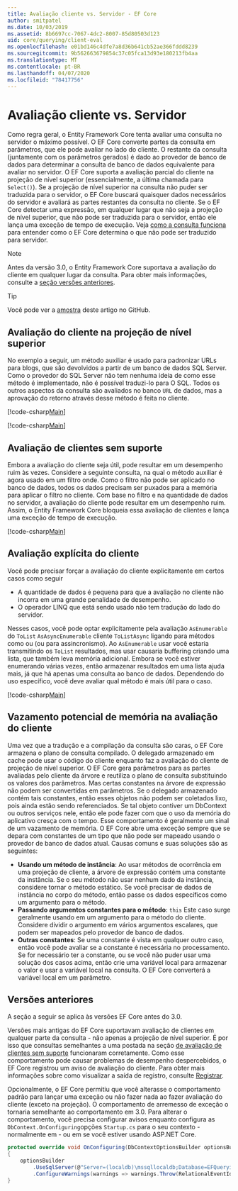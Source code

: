 ```yaml
---
title: Avaliação cliente vs. Servidor - EF Core
author: smitpatel
ms.date: 10/03/2019
ms.assetid: 8b6697cc-7067-4dc2-8007-85d80503d123
uid: core/querying/client-eval
ms.openlocfilehash: e01bd146c4dfe7a8d36b641cb52ae366fddd8239
ms.sourcegitcommit: 9b562663679854c37c05fca13d93e180213fb4aa
ms.translationtype: MT
ms.contentlocale: pt-BR
ms.lasthandoff: 04/07/2020
ms.locfileid: "78417756"
---
```

# <a name="client-vs-server-evaluation"></a>Avaliação cliente vs. Servidor

Como regra geral, o Entity Framework Core tenta avaliar uma consulta no servidor o máximo possível. O EF Core converte partes da consulta em parâmetros, que ele pode avaliar no lado do cliente. O restante da consulta (juntamente com os parâmetros gerados) é dado ao provedor de banco de dados para determinar a consulta de banco de dados equivalente para avaliar no servidor. O EF Core suporta a avaliação parcial do cliente na projeção de nível superior (essencialmente, a última chamada para `Select()`). Se a projeção de nível superior na consulta não puder ser traduzida para o servidor, o EF Core buscará quaisquer dados necessários do servidor e avaliará as partes restantes da consulta no cliente. Se o EF Core detectar uma expressão, em qualquer lugar que não seja a projeção de nível superior, que não pode ser traduzida para o servidor, então ele lança uma exceção de tempo de execução. Veja [como a consulta funciona](xref:core/querying/how-query-works) para entender como o EF Core determina o que não pode ser traduzido para servidor.

> [!NOTE]
> Antes da versão 3.0, o Entity Framework Core suportava a avaliação do cliente em qualquer lugar da consulta. Para obter mais informações, consulte a [seção versões anteriores](#previous-versions).

> [!TIP]
> Você pode ver a [amostra](https://github.com/dotnet/EntityFramework.Docs/tree/master/samples/core/Querying) deste artigo no GitHub.

## <a name="client-evaluation-in-the-top-level-projection"></a>Avaliação do cliente na projeção de nível superior

No exemplo a seguir, um método auxiliar é usado para padronizar URLs para blogs, que são devolvidos a partir de um banco de dados SQL Server. Como o provedor do SQL Server não tem nenhuma ideia de como esse método é implementado, não é possível traduzi-lo para O SQL. Todos os outros aspectos da consulta são avaliados no banco `URL` de dados, mas a aprovação do retorno através desse método é feita no cliente.

[!code-csharp[Main](../../../samples/core/Querying/ClientEval/Sample.cs#ClientProjection)]

[!code-csharp[Main](../../../samples/core/Querying/ClientEval/Sample.cs#ClientMethod)]

## <a name="unsupported-client-evaluation"></a>Avaliação de clientes sem suporte

Embora a avaliação do cliente seja útil, pode resultar em um desempenho ruim às vezes. Considere a seguinte consulta, na qual o método auxiliar é agora usado em um filtro onde. Como o filtro não pode ser aplicado no banco de dados, todos os dados precisam ser puxados para a memória para aplicar o filtro no cliente. Com base no filtro e na quantidade de dados no servidor, a avaliação do cliente pode resultar em um desempenho ruim. Assim, o Entity Framework Core bloqueia essa avaliação de clientes e lança uma exceção de tempo de execução.

[!code-csharp[Main](../../../samples/core/Querying/ClientEval/Sample.cs#ClientWhere)]

## <a name="explicit-client-evaluation"></a>Avaliação explícita do cliente

Você pode precisar forçar a avaliação do cliente explicitamente em certos casos como seguir

- A quantidade de dados é pequena para que a avaliação no cliente não incorra em uma grande penalidade de desempenho.
- O operador LINQ que está sendo usado não tem tradução do lado do servidor.

Nesses casos, você pode optar explicitamente pela avaliação `AsEnumerable` do `ToList` `AsAsyncEnumerable` cliente `ToListAsync` ligando para métodos como ou (ou para assincronismo). Ao `AsEnumerable` usar você estaria transmitindo os `ToList` resultados, mas usar causaria buffering criando uma lista, que também leva memória adicional. Embora se você estiver enumerando várias vezes, então armazenar resultados em uma lista ajuda mais, já que há apenas uma consulta ao banco de dados. Dependendo do uso específico, você deve avaliar qual método é mais útil para o caso.

[!code-csharp[Main](../../../samples/core/Querying/ClientEval/Sample.cs#ExplicitClientEval)]

## <a name="potential-memory-leak-in-client-evaluation"></a>Vazamento potencial de memória na avaliação do cliente

Uma vez que a tradução e a compilação da consulta são caras, o EF Core armazena o plano de consulta compilado. O delegado armazenado em cache pode usar o código do cliente enquanto faz a avaliação do cliente de projeção de nível superior. O EF Core gera parâmetros para as partes avaliadas pelo cliente da árvore e reutiliza o plano de consulta substituindo os valores dos parâmetros. Mas certas constantes na árvore de expressão não podem ser convertidas em parâmetros. Se o delegado armazenado contém tais constantes, então esses objetos não podem ser coletados lixo, pois ainda estão sendo referenciados. Se tal objeto contiver um DbContext ou outros serviços nele, então ele pode fazer com que o uso da memória do aplicativo cresça com o tempo. Esse comportamento é geralmente um sinal de um vazamento de memória. O EF Core abre uma exceção sempre que se depara com constantes de um tipo que não pode ser mapeado usando o provedor de banco de dados atual. Causas comuns e suas soluções são as seguintes:

- **Usando um método de instância**: Ao usar métodos de ocorrência em uma projeção de cliente, a árvore de expressão contém uma constante da instância. Se o seu método não usar nenhum dado da instância, considere tornar o método estático. Se você precisar de dados de instância no corpo do método, então passe os dados específicos como um argumento para o método.
- **Passando argumentos constantes para o método**: `this` Este caso surge geralmente usando em um argumento para o método do cliente. Considere dividir o argumento em vários argumentos escalares, que podem ser mapeados pelo provedor de banco de dados.
- **Outras constantes**: Se uma constante é vista em qualquer outro caso, então você pode avaliar se a constante é necessária no processamento. Se for necessário ter a constante, ou se você não puder usar uma solução dos casos acima, então crie uma variável local para armazenar o valor e usar a variável local na consulta. O EF Core converterá a variável local em um parâmetro.

## <a name="previous-versions"></a>Versões anteriores

A seção a seguir se aplica às versões EF Core antes do 3.0.

Versões mais antigas do EF Core suportavam avaliação de clientes em qualquer parte da consulta - não apenas a projeção de nível superior. É por isso que consultas semelhantes a uma postada na seção [de avaliação de clientes sem suporte](#unsupported-client-evaluation) funcionaram corretamente. Como esse comportamento pode causar problemas de desempenho despercebidos, o EF Core registrou um aviso de avaliação do cliente. Para obter mais informações sobre como visualizar a saída de registro, consulte [Registrar](xref:core/miscellaneous/logging).

Opcionalmente, o EF Core permitiu que você alterasse o comportamento padrão para lançar uma exceção ou não fazer nada ao fazer avaliação do cliente (exceto na projeção). O comportamento de arremesso de exceção o tornaria semelhante ao comportamento em 3.0. Para alterar o comportamento, você precisa configurar avisos enquanto configura as `DbContext.OnConfiguring`opções `Startup.cs` para o seu contexto - normalmente em - ou em se você estiver usando ASP.NET Core.

```csharp
protected override void OnConfiguring(DbContextOptionsBuilder optionsBuilder)
{
    optionsBuilder
        .UseSqlServer(@"Server=(localdb)\mssqllocaldb;Database=EFQuerying;Trusted_Connection=True;")
        .ConfigureWarnings(warnings => warnings.Throw(RelationalEventId.QueryClientEvaluationWarning));
}
```
